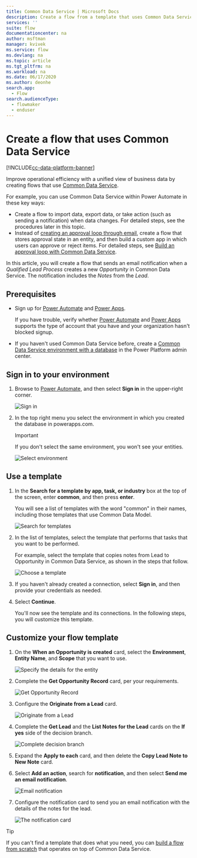 ```yaml
---
title: Common Data Service | Microsoft Docs
description: Create a flow from a template that uses Common Data Service.
services: ''
suite: flow
documentationcenter: na
author: msftman
manager: kvivek
ms.service: flow
ms.devlang: na
ms.topic: article
ms.tgt_pltfrm: na
ms.workload: na
ms.date: 06/17/2020
ms.author: deonhe
search.app: 
  - Flow
search.audienceType: 
  - flowmaker
  - enduser
---
```

# Create a flow that uses Common Data Service

[!INCLUDE[cc-data-platform-banner](./includes/cc-data-platform-banner.md)]

Improve operational efficiency with a unified view of business data by creating flows that use [Common Data Service](https://powerapps.microsoft.com/tutorials/data-platform-intro/). 


For example, you can use Common Data Service within Power Automate in these key ways:

* Create a flow to import data, export data, or take action (such as sending a notification) when data  changes. For detailed steps, see the procedures later in this topic.
* Instead of [creating an approval loop through email](wait-for-approvals.md), create a flow that stores approval state in an entity, and then build a custom app in which users can approve or reject items. For detailed steps, see [Build an approval loop with Common Data Service](common-data-model-approve.md).

In this article, you will create a flow that sends an email notification when a *Qualified Lead Process* creates a new *Opportunity* in Common Data Service. The notification includes the *Notes* from the *Lead*.

## Prerequisites

* Sign up for [Power Automate](https://flow.microsoft.com) and [Power Apps](https://make.powerapps.com).
  
    If you have trouble, verify whether [Power Automate](sign-up-sign-in.md) and [Power Apps](https://powerapps.microsoft.com/tutorials/signup-for-powerapps/) supports the type of account that you have and your organization hasn't blocked signup.
* If you haven't used Common Data Service before, create a [Common Data Service environment with a database](https://docs.microsoft.com/power-platform/admin/create-environment#create-an-environment-with-a-database) in the Power Platform admin center.

## Sign in to your environment

1. Browse to [Power Automate](https://flow.microsoft.com), and then select **Sign in** in the upper-right corner.
   
    ![Sign in](./media/common-data-model-intro/signin-flow.png)
1. In the top right menu you select the environment in which you created the database in powerapps.com.
   
    >[!IMPORTANT]
    >If you don't select the same environment, you won't see your entities.
   
    ![Select environment](./media/common-data-model-intro/select-environment.png)

## Use a template

1. In the **Search for a template by app, task, or industry** box at the top of the screen, enter **common**, and then press **enter**.

   You will see a list of templates with the word "common" in their names, including those templates that use Common Data Model.
   
    ![Search for templates](./media/common-data-model-intro/template-search.png)

1. In the list of templates, select the template that performs that tasks that you want to be performed.
   
    For example, select the template that copies notes from Lead to Opportunity in Common Data Service, as shown in the steps that follow.
   
    ![Choose a template](./media/common-data-model-intro/select-template.png)
   
1. If you haven't already created a connection, select **Sign in**, and then provide your credentials as needed.
   
1. Select **Continue**.

   You'll now see the template and its connections. In the following steps, you will customize this template.

## Customize your flow template

1. On the **When an Opportunity is created** card, select the **Environment**, **Entity Name**, and **Scope** that you want to use.
   
    ![Specify the details for the entity](./media/common-data-model-intro/specify-instance.png)

1. Complete the **Get Opportunity Record** card, per your requirements.
   
    ![Get Opportunity Record](./media/common-data-model-intro/get-opportunity-record.png)

1. Configure the **Originate from a Lead** card. 
   
    ![Originate from a Lead](./media/common-data-model-intro/originate-from-lead.png)

1. Complete the **Get Lead** and the **List Notes for the Lead** cards on the **If yes** side of the decision branch. 

   ![Complete decision branch](./media/common-data-model-intro/get-lead-list-notes.png)

1. Expand the **Apply to each** card, and then  delete the **Copy Lead Note to New Note** card.

1. Select **Add an action**, search for **notification**, and then select **Send me an email notification**.

   ![Email notification](./media/common-data-model-intro/apply-to-each.png)

1. Configure the notification card to send you an email notification with the details of the notes for the lead.

   ![The notification card](./media/common-data-model-intro/notification-card.png)


>[!TIP]
>If you can't find a template that does what you need, you can [build a flow from scratch](get-started-logic-flow.md) that operates on top of Common Data Service.

